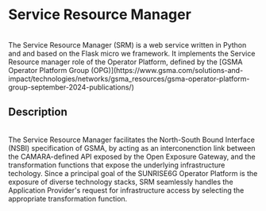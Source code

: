 # Service Resource Manager
<br>
The Service Resource Manager (SRM) is a web service written in Python and and based on the Flask micro we framework. It implements the Service Resource manager role of the Operator Platform, defined by the  [GSMA Operator Platform Group (OPG)](https://www.gsma.com/solutions-and-impact/technologies/networks/gsma_resources/gsma-operator-platform-group-september-2024-publications/)

## Description
<br>
The Service Resource Manager facilitates the North-South Bound Interface (NSBI) specification of GSMA, by acting as an interconenction link between the CAMARA-defined API exposed by the Open Exposure Gateway, and the transformation functions that expose the underlying infrastructure techology. Since a principal goal of the SUNRISE6G Operator Platform is the exposure of diverse technology stacks, SRM seamlessly handles the Application Provider's request for infrastructure access by selecting the appropriate transformation function. 

